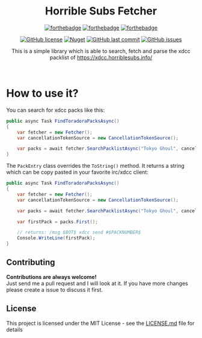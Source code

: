 ﻿<h1 align="center">Horrible Subs Fetcher</h1>
<div align="center">

[![forthebadge](https://forthebadge.com/images/badges/made-with-c-sharp.svg)](https://forthebadge.com)
[![forthebadge](https://forthebadge.com/images/badges/built-with-love.svg)](https://forthebadge.com)
[![forthebadge](https://forthebadge.com/images/badges/you-didnt-ask-for-this.svg)](https://forthebadge.com)

[![GitHub license](https://img.shields.io/github/license/dbelz/Horrible-Subs-Fetcher.svg?longCache=true&style=flat-square)](https://github.com/dbelz/Horrible-Subs-Fetcher/blob/master/LICENSE.md)
[![Nuget](https://img.shields.io/nuget/v/HorribleSubsFetcher.svg?style=flat-square)](https://www.nuget.org/packages/HorribleSubsFetcher/)
[![GitHub last commit](https://img.shields.io/github/last-commit/dbelz/Horrible-Subs-Fetcher.svg?longCache=true&style=flat-square)](https://github.com/dbelz/Horrible-Subs-Fetcher)
[![GitHub issues](https://img.shields.io/github/issues/dbelz/Horrible-Subs-Fetcher.svg?longCache=true&style=flat-square)](https://github.com/dbelz/Horrible-Subs-Fetcher/issues)

This is a simple library which is able to search, fetch and parse the xdcc packlist of https://xdcc.horriblesubs.info/
</div><br>

# How to use it?
You can search for xdcc packs like this:
```csharp
public async Task FindToradoraPacksAsync()
{
    var fetcher = new Fetcher();
    var cancellationTokenSource = new CancellationTokenSource();

    var packs = await fetcher.SearchPacklistAsync("Tokyo Ghoul", cancellationTokenSource.Token);
}
```

The `PackEntry` class overrides the `ToString()` method. It returns a string which can be copy pasted in your favorite irc/xdcc client:
```csharp
public async Task FindToradoraPacksAsync()
{
    var fetcher = new Fetcher();
    var cancellationTokenSource = new CancellationTokenSource();

    var packs = await fetcher.SearchPacklistAsync("Tokyo Ghoul", cancellationTokenSource.Token);

    var firstPack = packs.First();

    // returns: /msg $BOT$ xdcc send #$PACKNUMBER$
    Console.WriteLine(firstPack);
}
```


## Contributing

__Contributions are always welcome!__  
Just send me a pull request and I will look at it. If you have more changes please create a issue to discuss it first.

## License

This project is licensed under the MIT License - see the [LICENSE.md](LICENSE.md) file for details
